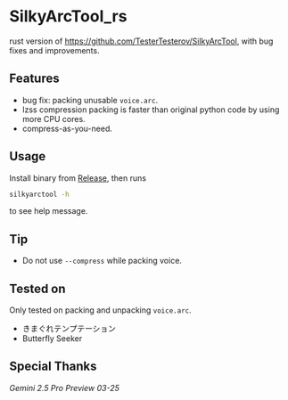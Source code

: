 # SilkyArcTool_rs

rust version of <https://github.com/TesterTesterov/SilkyArcTool>, with bug fixes and improvements.

## Features

- bug fix: packing unusable `voice.arc`.
- lzss compression packing is faster than original python code by using more CPU cores.
- compress-as-you-need.

## Usage

Install binary from [Release](https://github.com/lxl66566/SilkyArcTool-rs/releases), then runs

```sh
silkyarctool -h
```

to see help message.

## Tip

- Do not use `--compress` while packing voice.

## Tested on

Only tested on packing and unpacking `voice.arc`.

- きまぐれテンプテーション
- Butterfly Seeker

## Special Thanks

_Gemini 2.5 Pro Preview 03-25_
